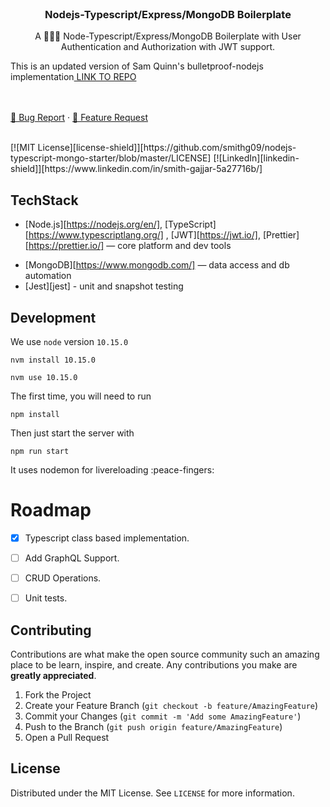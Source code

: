 


<!-- PROJECT LOGO -->
<br />
<p align="center">
  <h3 align="center">Nodejs-Typescript/Express/MongoDB Boilerplate</h3>
  <p align="center">
    A 👨🏻‍💻 Node-Typescript/Express/MongoDB Boilerplate with User Authentication and Authorization with JWT support.
    <br />
    <p>This is an updated version of Sam Quinn's bulletproof-nodejs implementation<a href="https://github.com/santiq/bulletproof-nodejs"> LINK TO REPO </a> </p>
    <br />
    <br />
    <a href="https://github.com/smithg09/nodejs-typescript-mongo-starter/issues/new?title=Report%20Bug">📝 Bug Report</a>
    ·
    <a href="https://github.com/smithg09/nodejs-typescript-mongo-starter/issues/new?title=Feature%20Request">📢 Feature Request</a>
    <br />
    <br />
  </p>
</p>
    [![MIT License][license-shield]][https://github.com/smithg09/nodejs-typescript-mongo-starter/blob/master/LICENSE]
    [![LinkedIn][linkedin-shield]][https://www.linkedin.com/in/smith-gajjar-5a27716b/]


## TechStack

* [Node.js][https://nodejs.org/en/], [TypeScript][https://www.typescriptlang.org/] , [JWT][https://jwt.io/], [Prettier][https://prettier.io/] — core platform and dev tools
<!-- * [GraphQL.js][gqljs], [GraphQL.js Relay][gqlrelay], [DataLoader][loader], [validator][validator] — [GraphQL][gql] schema and API endpoint -->
* [MongoDB][https://www.mongodb.com/] — data access and db automation
* [Jest][jest] - unit and snapshot testing


## Development

We use `node` version `10.15.0`

```
nvm install 10.15.0
```

```
nvm use 10.15.0
```

The first time, you will need to run

```
npm install
```

Then just start the server with 

```
npm run start
```
It uses nodemon for livereloading :peace-fingers:


# Roadmap
- [x] Typescript class based implementation.
- [ ] Add GraphQL Support.
- [ ] CRUD Operations.
- [ ] Unit tests.


<!-- CONTRIBUTING -->
## Contributing

Contributions are what make the open source community such an amazing place to be learn, inspire, and create. Any contributions you make are **greatly appreciated**.

1. Fork the Project
2. Create your Feature Branch (`git checkout -b feature/AmazingFeature`)
3. Commit your Changes (`git commit -m 'Add some AmazingFeature'`)
4. Push to the Branch (`git push origin feature/AmazingFeature`)
5. Open a Pull Request

<!-- LICENSE -->
## License

Distributed under the MIT License. See `LICENSE` for more information.